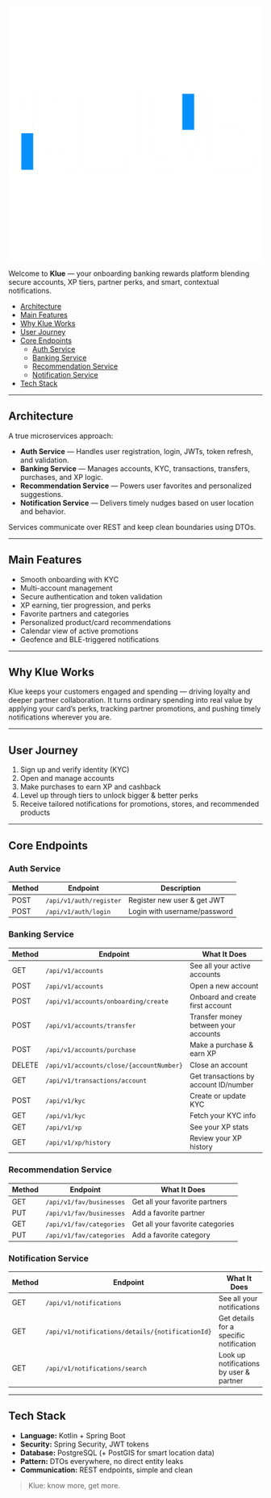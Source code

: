 ![](/common/src/main/resources/assets/logo.png)

Welcome to **Klue** — your onboarding banking rewards platform blending secure accounts, XP tiers, partner perks, and smart, contextual notifications.

<!-- TOC -->
  * [Architecture](#architecture)
  * [Main Features](#main-features)
  * [Why Klue Works](#why-klue-works)
  * [User Journey](#user-journey)
  * [Core Endpoints](#core-endpoints)
    * [Auth Service](#auth-service)
    * [Banking Service](#banking-service)
    * [Recommendation Service](#recommendation-service)
    * [Notification Service](#notification-service)
  * [Tech Stack](#tech-stack)
<!-- TOC -->

---

## Architecture

A true microservices approach:

* **Auth Service** — Handles user registration, login, JWTs, token refresh, and validation.
* **Banking Service** — Manages accounts, KYC, transactions, transfers, purchases, and XP logic.
* **Recommendation Service** — Powers user favorites and personalized suggestions.
* **Notification Service** — Delivers timely nudges based on user location and behavior.

Services communicate over REST and keep clean boundaries using DTOs.

---

## Main Features

* Smooth onboarding with KYC
* Multi-account management
* Secure authentication and token validation
* XP earning, tier progression, and perks
* Favorite partners and categories
* Personalized product/card recommendations
* Calendar view of active promotions
* Geofence and BLE-triggered notifications

---

## Why Klue Works

Klue keeps your customers engaged and spending — driving loyalty and deeper partner collaboration. It turns ordinary spending into real value by applying your card’s perks, tracking partner promotions, and pushing timely notifications wherever you are.

---

## User Journey

1. Sign up and verify identity (KYC)
2. Open and manage accounts
3. Make purchases to earn XP and cashback
4. Level up through tiers to unlock bigger & better perks
5. Receive tailored notifications for promotions, stores, and recommended products

---

## Core Endpoints

### Auth Service

| Method | Endpoint                | Description                  |
|--------|-------------------------|------------------------------|
| POST   | `/api/v1/auth/register` | Register new user & get JWT  |
| POST   | `/api/v1/auth/login`    | Login with username/password |

### Banking Service

| Method | Endpoint                                 | What It Does                          |
|--------|------------------------------------------|---------------------------------------|
| GET    | `/api/v1/accounts`                       | See all your active accounts          |
| POST   | `/api/v1/accounts`                       | Open a new account                    |
| POST   | `/api/v1/accounts/onboarding/create`     | Onboard and create first account      |
| POST   | `/api/v1/accounts/transfer`              | Transfer money between your accounts  |
| POST   | `/api/v1/accounts/purchase`              | Make a purchase & earn XP             |
| DELETE | `/api/v1/accounts/close/{accountNumber}` | Close an account                      |
| GET    | `/api/v1/transactions/account`           | Get transactions by account ID/number |
| POST   | `/api/v1/kyc`                            | Create or update KYC                  |
| GET    | `/api/v1/kyc`                            | Fetch your KYC info                   |
| GET    | `/api/v1/xp`                             | See your XP stats                     |
| GET    | `/api/v1/xp/history`                     | Review your XP history                |


### Recommendation Service

| Method | Endpoint                 | What It Does                     |
|--------|--------------------------|----------------------------------|
| GET    | `/api/v1/fav/businesses` | Get all your favorite partners   |
| PUT    | `/api/v1/fav/businesses` | Add a favorite partner           |
| GET    | `/api/v1/fav/categories` | Get all your favorite categories |
| PUT    | `/api/v1/fav/categories` | Add a favorite category          |

### Notification Service

| Method | Endpoint                                         | What It Does                            |
|--------|--------------------------------------------------|-----------------------------------------|
| GET    | `/api/v1/notifications`                          | See all your notifications              |
| GET    | `/api/v1/notifications/details/{notificationId}` | Get details for a specific notification |
| GET    | `/api/v1/notifications/search`                   | Look up notifications by user & partner |

---

## Tech Stack

* **Language:** Kotlin + Spring Boot
* **Security:** Spring Security, JWT tokens
* **Database:** PostgreSQL (+ PostGIS for smart location data)
* **Pattern:** DTOs everywhere, no direct entity leaks
* **Communication:** REST endpoints, simple and clean

> Klue: know more, get more.
